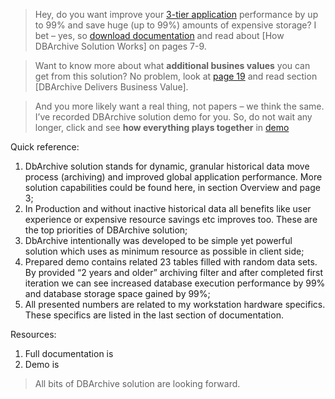 >Hey, do you want improve your <a href="https://en.wikipedia.org/wiki/Multitier_architecture#Three-tier_architecture" target="_blank">3-tier application</a> performance  by up to 99% and save huge (up to 99%) amounts of expensive storage? I bet – yes, so <a href="DbArchive.pdf" target="_blank">download documentation</a> and read about [How DBArchive Solution Works] on pages 7-9.

>Want to know more about what **additional busines values** you can get from this solution? No problem, look at <a href="DbArchive.pdf" target="_blank">page 19</a> and read section [DBArchive Delivers Business Value].

>And you more likely want a real thing, not papers – we think the same. I’ve recorded DBArchive solution demo for you. So, do not wait any longer, click and see **how everything plays together** in <a href="DbArchive.pdf" target="_blank">demo</a>

Quick reference:
1. DbArchive solution stands for dynamic, granular historical data move process (archiving) and improved global application performance. More solution capabilities could be found here, in section Overview and page 3;
2. In Production and without inactive historical data all benefits like user experience or expensive resource savings etc improves too. These are the top priorities of DBArchive solution;
3. DbArchive intentionally was developed to be simple yet powerful solution which uses as minimum resource as possible in client side;
4. Prepared demo contains related 23 tables filled with random data sets. By provided “2 years and older” archiving filter and after completed first iteration we can see increased database execution performance by 99% and database storage space gained by 99%;
5. All presented numbers are related to my workstation hardware specifics. These specifics are listed in the last section of documentation.

Resources:
1. Full documentation is <here>
2. Demo is <here>

> All bits of DBArchive solution are looking forward.
